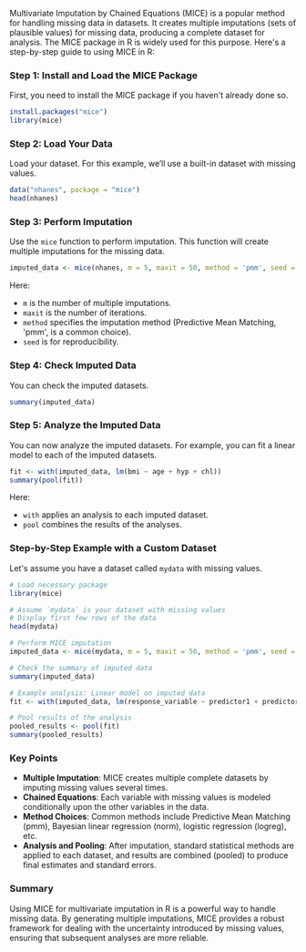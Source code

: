 Multivariate Imputation by Chained Equations (MICE) is a popular method for handling missing data in datasets. It creates multiple imputations (sets of plausible values) for missing data, producing a complete dataset for analysis. The MICE package in R is widely used for this purpose. Here's a step-by-step guide to using MICE in R:

### Step 1: Install and Load the MICE Package

First, you need to install the MICE package if you haven't already done so.

```R
install.packages("mice")
library(mice)
```

### Step 2: Load Your Data

Load your dataset. For this example, we’ll use a built-in dataset with missing values.

```R
data("nhanes", package = "mice")
head(nhanes)
```

### Step 3: Perform Imputation

Use the `mice` function to perform imputation. This function will create multiple imputations for the missing data.

```R
imputed_data <- mice(nhanes, m = 5, maxit = 50, method = 'pmm', seed = 500)
```

Here:
- `m` is the number of multiple imputations.
- `maxit` is the number of iterations.
- `method` specifies the imputation method (Predictive Mean Matching, 'pmm', is a common choice).
- `seed` is for reproducibility.

### Step 4: Check Imputed Data

You can check the imputed datasets.

```R
summary(imputed_data)
```

### Step 5: Analyze the Imputed Data

You can now analyze the imputed datasets. For example, you can fit a linear model to each of the imputed datasets.

```R
fit <- with(imputed_data, lm(bmi ~ age + hyp + chl))
summary(pool(fit))
```

Here:
- `with` applies an analysis to each imputed dataset.
- `pool` combines the results of the analyses.

### Step-by-Step Example with a Custom Dataset

Let's assume you have a dataset called `mydata` with missing values.

```R
# Load necessary package
library(mice)

# Assume `mydata` is your dataset with missing values
# Display first few rows of the data
head(mydata)

# Perform MICE imputation
imputed_data <- mice(mydata, m = 5, maxit = 50, method = 'pmm', seed = 500)

# Check the summary of imputed data
summary(imputed_data)

# Example analysis: Linear model on imputed data
fit <- with(imputed_data, lm(response_variable ~ predictor1 + predictor2 + predictor3))

# Pool results of the analysis
pooled_results <- pool(fit)
summary(pooled_results)
```

### Key Points

- **Multiple Imputation**: MICE creates multiple complete datasets by imputing missing values several times.
- **Chained Equations**: Each variable with missing values is modeled conditionally upon the other variables in the data.
- **Method Choices**: Common methods include Predictive Mean Matching (pmm), Bayesian linear regression (norm), logistic regression (logreg), etc.
- **Analysis and Pooling**: After imputation, standard statistical methods are applied to each dataset, and results are combined (pooled) to produce final estimates and standard errors.

### Summary

Using MICE for multivariate imputation in R is a powerful way to handle missing data. By generating multiple imputations, MICE provides a robust framework for dealing with the uncertainty introduced by missing values, ensuring that subsequent analyses are more reliable.
